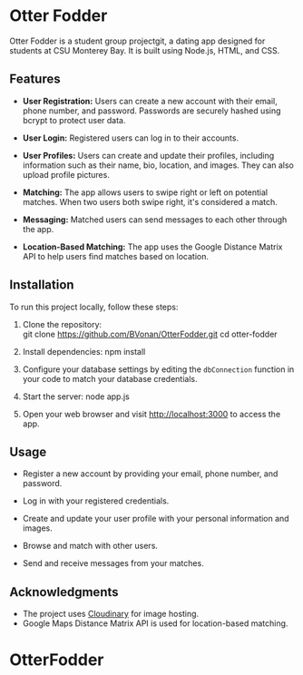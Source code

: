 # Otter Fodder

Otter Fodder is a student group projectgit, a dating app designed for students at CSU Monterey Bay. It is built using Node.js, HTML, and CSS.

## Features

- **User Registration:** Users can create a new account with their email, phone number, and password. Passwords are securely hashed using bcrypt to protect user data.

- **User Login:** Registered users can log in to their accounts.

- **User Profiles:** Users can create and update their profiles, including information such as their name, bio, location, and images. They can also upload profile pictures.

- **Matching:** The app allows users to swipe right or left on potential matches. When two users both swipe right, it's considered a match.

- **Messaging:** Matched users can send messages to each other through the app.

- **Location-Based Matching:** The app uses the Google Distance Matrix API to help users find matches based on location.

## Installation

To run this project locally, follow these steps:

1. Clone the repository:  
   git clone https://github.com/BVonan/OtterFodder.git
   cd otter-fodder

2. Install dependencies:
   npm install

3. Configure your database settings by editing the `dbConnection` function in your code to match your database credentials.

4. Start the server:
   node app.js

5. Open your web browser and visit [http://localhost:3000](http://localhost:3000) to access the app.

## Usage

- Register a new account by providing your email, phone number, and password.

- Log in with your registered credentials.

- Create and update your user profile with your personal information and images.

- Browse and match with other users.

- Send and receive messages from your matches.

## Acknowledgments

- The project uses [Cloudinary](https://cloudinary.com/) for image hosting.
- Google Maps Distance Matrix API is used for location-based matching.
# OtterFodder
